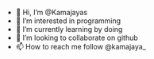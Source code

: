  - 👋 Hi, I’m @Kamajayas
- 👀 I’m interested in programming
- 🌱 I’m currently learning by doing
- 💞️ I’m looking to collaborate on github
- 📫 How to reach me follow @kamajaya_

<!---
Kamajayas/Kamajayas is a ✨ special ✨ repository because its `README.md` (this file) appears on your GitHub profile.
You can click the Preview link to take a look at your changes.
--->
